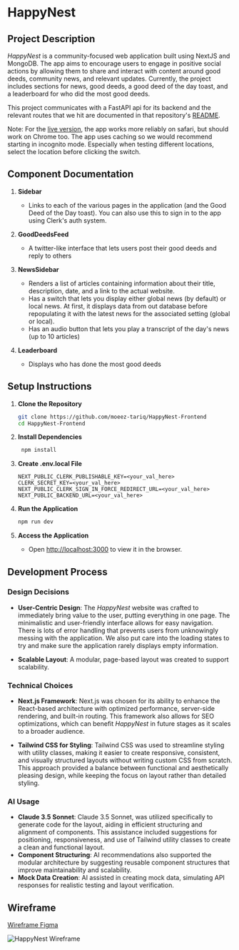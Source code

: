 # HappyNest

## Project Description

*HappyNest* is a community-focused web application built using NextJS and MongoDB. The app aims to encourage users to engage in positive social actions by allowing them to share and interact with content around good deeds, community news, and relevant updates. Currently, the project includes sections for news, good deeds, a good deed of the day toast, and a leaderboard for who did the most good deeds.

This project communicates with a FastAPI api for its backend and the relevant routes that we hit are documented in that repository's [README](https://github.com/moeez-tariq/HappyNest).

Note: For the [live version](https://happynest-kappa.vercel.app/), the app works more reliably on safari, but should work on Chrome too. The app uses caching so we would recommend starting in incognito mode. Especially when testing different locations, select the location before clicking the switch.

## Component Documentation

1. **Sidebar**
   - Links to each of the various pages in the application (and the Good Deed of the Day toast). You can also use this to sign in to the app using Clerk's auth system.
   
2. **GoodDeedsFeed**
   - A twitter-like interface that lets users post their good deeds and reply to others

3. **NewsSidebar**
   - Renders a list of articles containing information about their title, description, date, and a link to the actual website.
   - Has a switch that lets you display either global news (by default) or local news. At first, it displays data from out database before repopulating it with the latest news for the associated setting (global or local).
   - Has an audio button that lets you play a transcript of the day's news (up to 10 articles)

4. **Leaderboard**
   - Displays who has done the most good deeds

## Setup Instructions

1. **Clone the Repository**
   ```bash
   git clone https://github.com/moeez-tariq/HappyNest-Frontend
   cd HappyNest-Frontend
   ```

2. **Install Dependencies**
   ```bash
    npm install
    ```

3. **Create .env.local File**
    ```
    NEXT_PUBLIC_CLERK_PUBLISHABLE_KEY=<your_val_here>
    CLERK_SECRET_KEY=<your_val_here>
    NEXT_PUBLIC_CLERK_SIGN_IN_FORCE_REDIRECT_URL=<your_val_here>
    NEXT_PUBLIC_BACKEND_URL=<your_val_here>
    ```

4. **Run the Application**
    ```bash
    npm run dev
    ```

5. **Access the Application**
    - Open [http://localhost:3000](http://localhost:3000) to view it in the browser.

## Development Process

### Design Decisions

- **User-Centric Design**: The *HappyNest* website was crafted to immediately bring value to the user, putting everything in one page. The minimalistic and user-friendly interface allows for easy navigation. There is lots of error handling that prevents users from unknowingly messing with the application. We also put care into the loading states to try and make sure the application rarely displays empty information.

- **Scalable Layout**: A modular, page-based layout was created to support scalability.

### Technical Choices

- **Next.js Framework**: Next.js was chosen for its ability to enhance the React-based architecture with optimized performance, server-side rendering, and built-in routing. This framework also allows for SEO optimizations, which can benefit *HappyNest* in future stages as it scales to a broader audience.

- **Tailwind CSS for Styling**: Tailwind CSS was used to streamline styling with utility classes, making it easier to create responsive, consistent, and visually structured layouts without writing custom CSS from scratch. This approach provided a balance between functional and aesthetically pleasing design, while keeping the focus on layout rather than detailed styling.

### AI Usage

- **Claude 3.5 Sonnet**: Claude 3.5 Sonnet, was utilized specifically to generate code for the layout, aiding in efficient structuring and alignment of components. This assistance included suggestions for positioning, responsiveness, and use of Tailwind utility classes to create a clean and functional layout. 
- **Component Structuring**: AI recommendations also supported the modular architecture by suggesting reusable component structures that improve maintainability and scalability.
- **Mock Data Creation**: AI assisted in creating mock data, simulating API responses for realistic testing and layout verification.

## Wireframe
[Wireframe Figma](https://www.figma.com/board/xB3yScVV0C7HwKwjxudB1r/HappyNest-Frontend?node-id=0-1&t=iHWp1yUGLsD4MQ0U-1)

![HappyNest Wireframe](./WireFrame.png)
